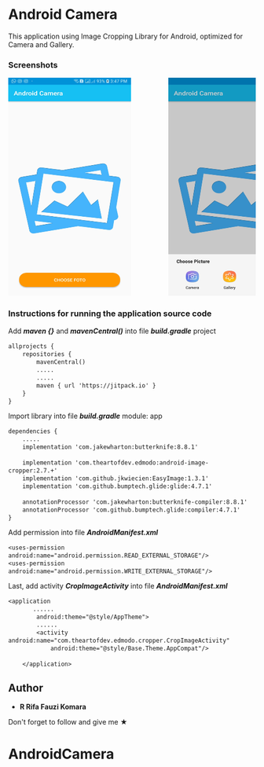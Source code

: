 # Android Camera
This application using Image Cropping Library for Android, optimized for Camera and Gallery.

### Screenshots
<pre>
<img src="Screenshot/Screenshot_20180913-154741_Android Camera.jpg" width="250" height="444">         <img src="Screenshot/Screenshot_20180913-154814_Android System.jpg" width="250" height="444">         <img src="Screenshot/Screenshot_20180913-154844_Android Camera.jpg" width="250" height="444">         <img src="Screenshot/Screenshot_20180913-154851_Android Camera.jpg" width="250" height="444">
</pre>

### Instructions for running the application source code
Add ***maven {}*** and ***mavenCentral()*** into file ***build.gradle*** project

```
allprojects {
    repositories {
        mavenCentral()
        .....
        .....
        maven { url 'https://jitpack.io' }
    }
}
```

Import library into file ***build.gradle*** module: app 

```
dependencies {
    .....
    implementation 'com.jakewharton:butterknife:8.8.1'

    implementation 'com.theartofdev.edmodo:android-image-cropper:2.7.+'
    implementation 'com.github.jkwiecien:EasyImage:1.3.1'
    implementation 'com.github.bumptech.glide:glide:4.7.1'

    annotationProcessor 'com.jakewharton:butterknife-compiler:8.8.1'
    annotationProcessor 'com.github.bumptech.glide:compiler:4.7.1'
}
```
Add permission into file ***AndroidManifest.xml***

```
<uses-permission android:name="android.permission.READ_EXTERNAL_STORAGE"/>
<uses-permission android:name="android.permission.WRITE_EXTERNAL_STORAGE"/>
```

Last, add activity ***CropImageActivity*** into file ***AndroidManifest.xml***

```
<application
       ......
        android:theme="@style/AppTheme">
        ......
        <activity android:name="com.theartofdev.edmodo.cropper.CropImageActivity"
            android:theme="@style/Base.Theme.AppCompat"/>
            
    </application>
```

## Author

* **R Rifa Fauzi Komara**

Don't forget to follow and give me ★
# AndroidCamera
